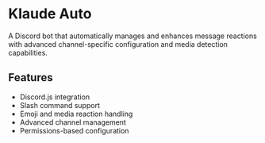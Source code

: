 # Klaude Auto
A Discord bot that automatically manages and enhances message reactions with advanced channel-specific configuration and media detection capabilities.

## Features
- Discord.js integration
- Slash command support
- Emoji and media reaction handling
- Advanced channel management
- Permissions-based configuration
